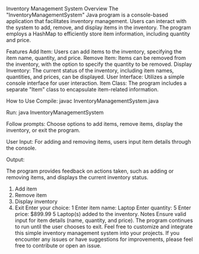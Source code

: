 Inventory Management System
Overview
The "InventoryManagementSystem" Java program is a console-based application that facilitates inventory management. Users can interact with the system to add, remove, and display items in the inventory. The program employs a HashMap to efficiently store item information, including quantity and price.

Features
Add Item: Users can add items to the inventory, specifying the item name, quantity, and price.
Remove Item: Items can be removed from the inventory, with the option to specify the quantity to be removed.
Display Inventory: The current status of the inventory, including item names, quantities, and prices, can be displayed.
User Interface: Utilizes a simple console interface for user interaction.
Item Class: The program includes a separate "Item" class to encapsulate item-related information.

How to Use
Compile:
javac InventoryManagementSystem.java

Run:
java InventoryManagementSystem

Follow prompts:
Choose options to add items, remove items, display the inventory, or exit the program.

User Input:
For adding and removing items, users input item details through the console.

Output:

The program provides feedback on actions taken, such as adding or removing items, and displays the current inventory status.
1. Add item
2. Remove item
3. Display inventory
4. Exit
Enter your choice: 1
Enter item name: Laptop
Enter quantity: 5
Enter price: $899.99
5 Laptop(s) added to the inventory.
Notes
Ensure valid input for item details (name, quantity, and price).
The program continues to run until the user chooses to exit.
Feel free to customize and integrate this simple inventory management system into your projects. If you encounter any issues or have suggestions for improvements, please feel free to contribute or open an issue.






